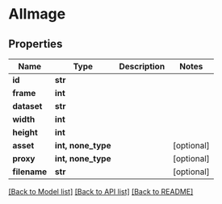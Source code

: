 # AIImage


## Properties

Name | Type | Description | Notes
------------ | ------------- | ------------- | -------------
**id** | **str** |  | 
**frame** | **int** |  | 
**dataset** | **str** |  | 
**width** | **int** |  | 
**height** | **int** |  | 
**asset** | **int, none_type** |  | [optional] 
**proxy** | **int, none_type** |  | [optional] 
**filename** | **str** |  | [optional] 

[[Back to Model list]](../#documentation-for-models) [[Back to API list]](../#documentation-for-api-endpoints) [[Back to README]](../)


